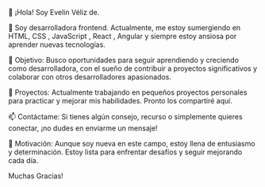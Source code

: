 👋 ¡Hola! Soy Evelin Véliz de.

🌱 Soy desarrolladora frontend. Actualmente, me estoy sumergiendo en HTML, CSS , JavaScript , React , Angular y siempre estoy ansiosa por aprender nuevas tecnologías.

🚀 Objetivo: Busco oportunidades para seguir aprendiendo y creciendo como desarrolladora, con el sueño de contribuir a proyectos significativos y colaborar con otros desarrolladores apasionados.

🔭 Proyectos: Actualmente trabajando en pequeños proyectos personales para practicar y mejorar mis habilidades. Pronto los compartiré aquí.

📫 Contáctame: Si tienes algún consejo, recurso o simplemente quieres conectar, ¡no dudes en enviarme un mensaje!

🌟 Motivación: Aunque soy nueva en este campo, estoy llena de entusiasmo y determinación. Estoy lista para enfrentar desafíos y seguir mejorando cada día.

Muchas Gracias!

